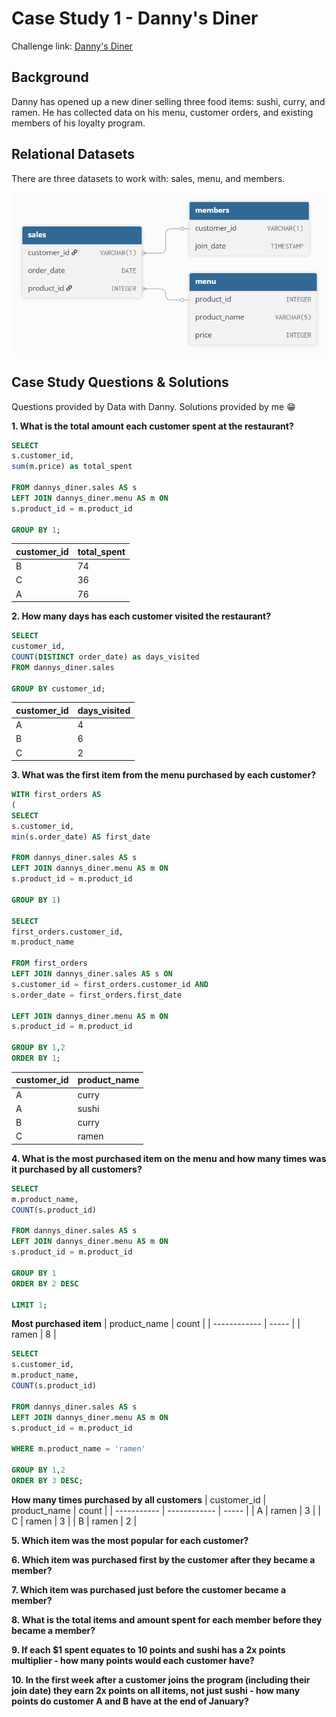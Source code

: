 # Case Study 1 - Danny's Diner #
Challenge link: [Danny's Diner](https://8weeksqlchallenge.com/case-study-1/)

## Background ##
Danny has opened up a new diner selling three food items: sushi, curry, and ramen.
He has collected data on his menu, customer orders, and existing members of his loyalty program.

## Relational Datasets ##
There are three datasets to work with: sales, menu, and members.

![Danny's Diner](https://github.com/KilroyCodes/8-Week-SQL-Challenge/blob/main/Danny's%20Diner%20relational%20databases.png)

## Case Study Questions & Solutions ##
Questions provided by Data with Danny. Solutions provided by me :grin:

**1. What is the total amount each customer spent at the restaurant?**
```sql
SELECT
s.customer_id,
sum(m.price) as total_spent

FROM dannys_diner.sales AS s
LEFT JOIN dannys_diner.menu AS m ON
s.product_id = m.product_id

GROUP BY 1;
```

| customer_id | total_spent |
| ----------- | ----------- |
| B           | 74          |
| C           | 36          |
| A           | 76          |


**2. How many days has each customer visited the restaurant?**
```sql
SELECT
customer_id,
COUNT(DISTINCT order_date) as days_visited
FROM dannys_diner.sales

GROUP BY customer_id;
```

| customer_id | days_visited |
| ----------- | ------------ |
| A           | 4            |
| B           | 6            |
| C           | 2            |


**3. What was the first item from the menu purchased by each customer?**
```sql
WITH first_orders AS
(
SELECT
s.customer_id,
min(s.order_date) AS first_date

FROM dannys_diner.sales AS s
LEFT JOIN dannys_diner.menu AS m ON
s.product_id = m.product_id

GROUP BY 1)

SELECT
first_orders.customer_id,
m.product_name

FROM first_orders
LEFT JOIN dannys_diner.sales AS s ON
s.customer_id = first_orders.customer_id AND
s.order_date = first_orders.first_date

LEFT JOIN dannys_diner.menu AS m ON
s.product_id = m.product_id

GROUP BY 1,2
ORDER BY 1;

```

| customer_id | product_name |
| ----------- | ------------ |
| A           | curry        |
| A           | sushi        |
| B           | curry        |
| C           | ramen        |


**4. What is the most purchased item on the menu and how many times was it purchased by all customers?**
```sql
SELECT
m.product_name,
COUNT(s.product_id)

FROM dannys_diner.sales AS s
LEFT JOIN dannys_diner.menu AS m ON
s.product_id = m.product_id

GROUP BY 1
ORDER BY 2 DESC

LIMIT 1;
```
**Most purchased item**
| product_name | count |
| ------------ | ----- |
| ramen        | 8     |

```sql
SELECT
s.customer_id,
m.product_name,
COUNT(s.product_id)

FROM dannys_diner.sales AS s
LEFT JOIN dannys_diner.menu AS m ON
s.product_id = m.product_id

WHERE m.product_name = 'ramen'

GROUP BY 1,2
ORDER BY 3 DESC;
```
**How many times purchased by all customers**
| customer_id | product_name | count |
| ----------- | ------------ | ----- |
| A           | ramen        | 3     |
| C           | ramen        | 3     |
| B           | ramen        | 2     |


**5. Which item was the most popular for each customer?**

**6. Which item was purchased first by the customer after they became a member?**

**7. Which item was purchased just before the customer became a member?**

**8. What is the total items and amount spent for each member before they became a member?**

**9. If each $1 spent equates to 10 points and sushi has a 2x points multiplier - how many points would each customer have?**

**10. In the first week after a customer joins the program (including their join date) they earn 2x points on all items, not just sushi - how many points do customer A and B have at the end of January?**

